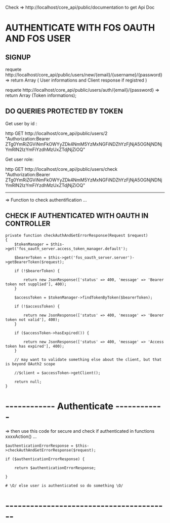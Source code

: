 
Check => http://localhost/core_api/public/documentation to get Api Doc


AUTHENTICATE WITH FOS OAUTH AND FOS USER
========================================

SIGNUP
------
requete http://localhost/core_api/public/users/new/{email}/{username}/{password}
	=>  return Array ( User informations and Client response if registred )

requete http://localhost/core_api/public/users/auth/{email}/{password}
	=> return Array (Token informations);



DO QUERIES PROTECTED BY TOKEN
-----------------------------

Get user by id :

http GET http://localhost/core_api/public/users/2 \
	"Authorization:Bearer ZTg0YmRiZGViNmFkOWYyZDk4NmM5YzMxNGFiNDZhYzFjNjA5OGNjNDNjYmRlN2IzYmFiYzdhMzUxZTdjNjZiOQ"

Get user role: 

http GET http://localhost/core_api/public/users/check \
	"Authorization:Bearer ZTg0YmRiZGViNmFkOWYyZDk4NmM5YzMxNGFiNDZhYzFjNjA5OGNjNDNjYmRlN2IzYmFiYzdhMzUxZTdjNjZiOQ"

----------------------------------------------------------------------------------------------


=> Function to check authentification ...


CHECK IF AUTHENTICATED WITH OAUTH IN CONTROLLER
-----------------------------------------------

 	private function checkAuthAndGetErrorResponse(Request $request)
	{
	    $tokenManager = $this->get('fos_oauth_server.access_token_manager.default');

	    $bearerToken = $this->get('fos_oauth_server.server')->getBearerToken($request);
	    
	    if (!$bearerToken) {

	        return new JsonResponse(['status' => 400, 'message' => 'Bearer token not supplied'], 400);
	    }

	    $accessToken = $tokenManager->findTokenByToken($bearerToken);

	    if (!$accessToken) {

	        return new JsonResponse(['status' => 400, 'message' => 'Bearer token not valid'], 400);
	    }

	    if ($accessToken->hasExpired()) {

	        return new JsonResponse(['status' => 400, 'message' => 'Access token has expired'], 400);
	    }

	    // may want to validate something else about the client, but that is beyond OAuth2 scope
	    
	    //$client = $accessToken->getClient();

	    return null;
	}

# ------------ Authenticate ------------

=> then use this code for secure and check if authenticated in functions xxxxAction() ...

    $authenticationErrorResponse = $this->checkAuthAndGetErrorResponse($request);
    
    if ($authenticationErrorResponse) {
    
        return $authenticationErrorResponse;
    
    }

    # \O/ else user is authenticated so do something \O/

# ----------------------------------------